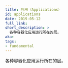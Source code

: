 ```yaml
---
title: 应用（Applications）
id: applications
date: 2019-05-12
full_link:
short_description: >
  各种容器化应用运行所在的层。
aka:
tags:
- fundamental
---
```


<!--
title: Applications
id: applications
date: 2019-05-12
full_link:
short_description: >
  The layer where various containerized applications run.
aka:
tags:
- fundamental
-->

<!--
 The layer where various containerized applications run.
-->
 各种容器化应用运行所在的层。
